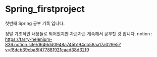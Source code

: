 # Spring_firstproject
첫번째 Spring 공부 기록 입니다. 

정말 기초적인 내용들로 되어있지만 차근차근 계속해서 공부할 것 입니다.
notion : https://tarry-helenium-836.notion.site/d646dd0948a745b194cb58aa17a029e5?v=f8dcb39cba8f477881921caad38d32f9
